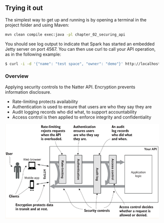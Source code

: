 ## Trying it out
The simplest way to get up and running is by opening a terminal in the project folder and using Maven:
```sh
mvn clean compile exec:java -pl chapter_02_securing_api
```
You should see log output to indicate that Spark has started an embedded Jetty server on port 4567. 
You can then use curl to call your API operation, as in the following example:
```sh
$ curl -i -d '{"name": "test space", "owner": "demo"}' http://localhost:4567/spaces 
```

### Overview
Applying security controls to the Natter API. Encryption prevents information disclosure. 
- Rate-limiting protects availability
- Authentication is used to ensure that users are who they say they are
- Audit logging records who did what, to support accountability
- Access control is then applied to enforce integrity and confidentiality
    
![Security controls](images/scurity_controls.png)

